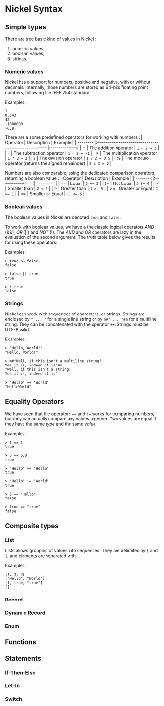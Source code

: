# Nickel Syntax

## Simple types

There are tree basic kind of values in Nickel : 
 1. numeric values, 
 2. boolean values,
 3. strings.
 
### Numeric values

Nickel has a support for numbers, positive and negative, with or without decimals.
Internally, those numbers are stored as 64-bits floating point numbers, following the IEEE 754 standard.

Examples:

```
1
0.543
42
-1000000
-6.8
```

There are a some predefined operators for working with numbers :
| Operator | Description                                          | Example       |
|:--------:|:----------------------------------------------------:|:-------------:|
| +        | The addition operator                                | `1 + 2 = 3`   |
| \-       | The subtraction operator                             | `1 - 2 = -1`  |
| *        | The multiplication operator                          | `1 * 2 = 2`   |
| /        | The division operator                                | `1 / 2 = 0.5` |
| %        | The modulo operator (returns the *signed* remainder) | `5 % 3 = 2`   |

Numbers are also comparable, using the dedicated comparison operators, returning a boolean value :
| Operator | Description      | Example   |
|:--------:|:----------------:|:---------:|
| ==       | Equal            | `5 == 5`  |
| !=       | Not Equal        | `5 != 4`  |
| <        | Smaller than     | `2 < 3`   |
| >        | Greater than     | `1 > -5`  |
| >=       | Greater or Equal | `1 >= 1`  |
| <=       | Smaller or Equal | `-1 <= 6` |


### Boolean values

The boolean values in Nickel are denoted `true` and `false`.

To work with boolean values, we have a the classic logical operators *AND* (&&), *OR* (||) and *NOT* (!).
The _AND_ and _OR_ operators are lazy in the evaluation of the second argument. The truth table below gives the results for using these operators:

Examples:
```
> true && false
false

> false || true
true

> ! true
false
```

### Strings

Nickel can work with sequences of characters, or strings. 
Strings are enclosed by `" ... "` for a single line string or by `m#" ... "#m` for a multiline string.
They can be concatenated with the operator `++`.
Strings must be UTF-8 valid.

Examples:
```
> "Hello, World!"
"Hello, World!"

> m#"Well, if this isn't a multiline string?
Yes it is, indeed it is"#m
"Well, if this isn't a string?
Yes it is, indeed it is"

> "Hello" ++ "World"
"HelloWorld"
```

## Equality Operators

We have seen that the operators `==` and `!=` works for comparing numbers, but they can actually compare any values together. Two values are equal if they have the same _type_ and the same _value_.

Examples:
```
> 1 == 1
true

> 5 == 5.0
true

> "Hello" == "Hello"
true

> "Hello" != "World"
true

> 5 == "Hello"
false

> true == "true"
false
```


## Composite types

### List
Lists allows grouping of values into sequences. They are delimited by `[` and `]`, and elements are separated with `,`.

Examples:
```
[1, 2, 3]
["Hello", "World"]
[1, true, "true"]
[]
```

### Record
<!-- TODO -->

### Dynamic Record
<!-- TODO -->

### Enum
<!-- TODO -->

## Functions
<!-- TODO -->

## Statements

### If-Then-Else

### Let-In

### Switch
